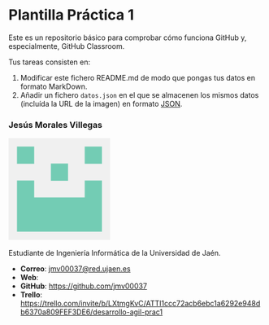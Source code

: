 # Plantilla Práctica 1
Este es un repositorio básico para comprobar cómo funciona GitHub y, especialmente, GitHub Classroom.

Tus tareas consisten en:
1) Modificar este fichero README.md de modo que pongas tus datos en formato MarkDown.
2) Añadir un fichero <code>datos.json</code> en el que se almacenen los mismos datos (incluída la URL de la imagen) en formato [JSON](https://es.wikipedia.org/wiki/JSON).

### Jesús Morales Villegas
<img src='/foto.png' width='200px'>

Estudiante de Ingeniería Informática de la Universidad de Jaén.
* **Correo**: jmv00037@red.ujaen.es
* **Web**:
* **GitHub**: https://github.com/jmv00037
* **Trello**: https://trello.com/invite/b/LXtmgKvC/ATTI1ccc72acb6ebc1a6292e948db6370a809FEF3DE6/desarrollo-agil-prac1
